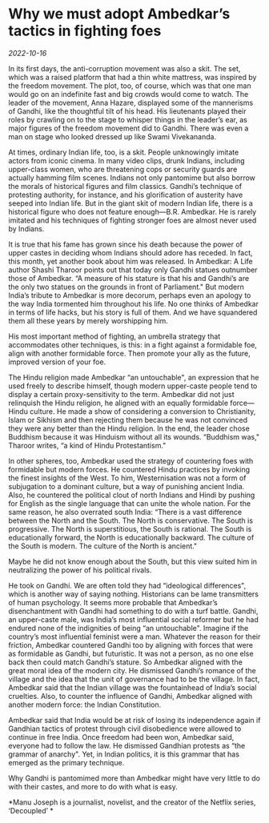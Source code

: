 # Why we must adopt Ambedkar’s tactics in fighting foes

*2022-10-16*

In its first days, the anti-corruption movement was also a skit. The
set, which was a raised platform that had a thin white mattress, was
inspired by the freedom movement. The plot, too, of course, which was
that one man would go on an indefinite fast and big crowds would come to
watch. The leader of the movement, Anna Hazare, displayed some of the
mannerisms of Gandhi, like the thoughtful tilt of his head. His
lieutenants played their roles by crawling on to the stage to whisper
things in the leader’s ear, as major figures of the freedom movement did
to Gandhi. There was even a man on stage who looked dressed up like
Swami Vivekananda.

At times, ordinary Indian life, too, is a skit. People unknowingly
imitate actors from iconic cinema. In many video clips, drunk Indians,
including upper-class women, who are threatening cops or security guards
are actually hamming film scenes. Indians not only pantomime but also
borrow the morals of historical figures and film classics. Gandhi’s
technique of protesting authority, for instance, and his glorification
of austerity have seeped into Indian life. But in the giant skit of
modern Indian life, there is a historical figure who does not feature
enough—B.R. Ambedkar. He is rarely imitated and his techniques of
fighting stronger foes are almost never used by Indians.

It is true that his fame has grown since his death because the power of
upper castes in deciding whom Indians should adore has receded. In fact,
this month, yet another book about him was released. In Ambedkar: A Life
author Shashi Tharoor points out that today only Gandhi statues
outnumber those of Ambedkar. “A measure of his stature is that his and
Gandhi’s are the only two statues on the grounds in front of
Parliament." But modern India’s tribute to Ambedkar is more decorum,
perhaps even an apology to the way India tormented him throughout his
life. No one thinks of Ambedkar in terms of life hacks, but his story is
full of them. And we have squandered them all these years by merely
worshipping him.

His most important method of fighting, an umbrella strategy that
accommodates other techniques, is this: in a fight against a formidable
foe, align with another formidable force. Then promote your ally as the
future, improved version of your foe.

The Hindu religion made Ambedkar “an untouchable", an expression that he
used freely to describe himself, though modern upper-caste people tend
to display a certain proxy-sensitivity to the term. Ambedkar did not
just relinquish the Hindu religion, he aligned with an equally
formidable force—Hindu culture. He made a show of considering a
conversion to Christianity, Islam or Sikhism and then rejecting them
because he was not convinced they were any better than the Hindu
religion. In the end, the leader chose Buddhism because it was Hinduism
without all its wounds. “Buddhism was," Tharoor writes, “a kind of Hindu
Protestantism."

In other spheres, too, Ambedkar used the strategy of countering foes
with formidable but modern forces. He countered Hindu practices by
invoking the finest insights of the West. To him, Westernisation was not
a form of subjugation to a dominant culture, but a way of punishing
ancient India. Also, he countered the political clout of north Indians
and Hindi by pushing for English as the single language that can unite
the whole nation. For the same reason, he also overrated south India:
“There is a vast difference between the North and the South. The North
is conservative. The South is progressive. The North is superstitious,
the South is rational. The South is educationally forward, the North is
educationally backward. The culture of the South is modern. The culture
of the North is ancient."

Maybe he did not know enough about the South, but this view suited him
in neutralizing the power of his political rivals.

He took on Gandhi. We are often told they had “ideological differences",
which is another way of saying nothing. Historians can be lame
transmitters of human psychology. It seems more probable that Ambedkar’s
disenchantment with Gandhi had something to do with a turf battle.
Gandhi, an upper-caste male, was India’s most influential social
reformer but he had endured none of the indignities of being “an
untouchable". Imagine if the country’s most influential feminist were a
man. Whatever the reason for their friction, Ambedkar countered Gandhi
too by aligning with forces that were as formidable as Gandhi, but
futuristic. It was not a person, as no one else back then could match
Gandhi’s stature. So Ambedkar aligned with the great moral idea of the
modern city. He dismissed Gandhi’s romance of the village and the idea
that the unit of governance had to be the village. In fact, Ambedkar
said that the Indian village was the fountainhead of India’s social
cruelties. Also, to counter the influence of Gandhi, Ambedkar aligned
with another modern force: the Indian Constitution.

Ambedkar said that India would be at risk of losing its independence
again if Gandhian tactics of protest through civil disobedience were
allowed to continue in free India. Once freedom had been won, Ambedkar
said, everyone had to follow the law. He dismissed Gandhian protests as
“the grammar of anarchy". Yet, in Indian politics, it is this grammar
that has emerged as the primary technique.

Why Gandhi is pantomimed more than Ambedkar might have very little to do
with their castes, and more to do with what is easy.

*Manu Joseph is a journalist, novelist, and the creator of the Netflix
series, ‘Decoupled’ *
